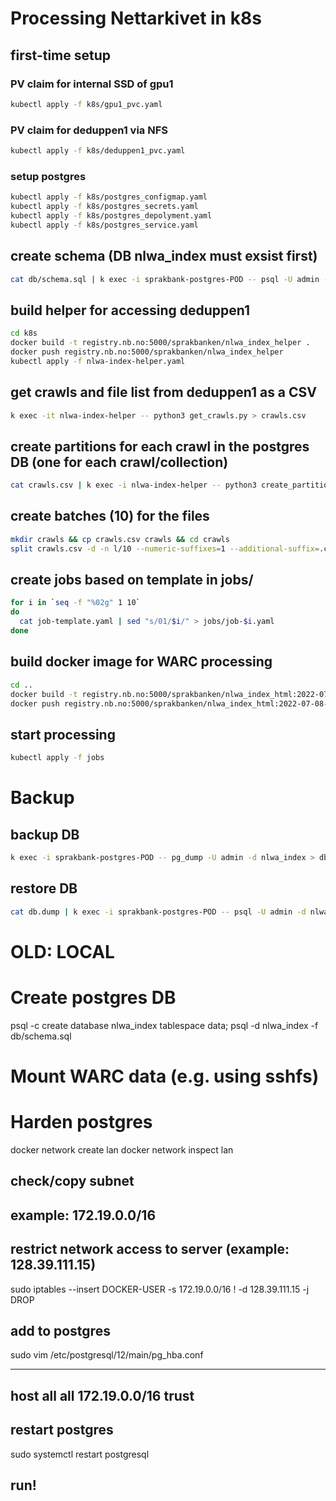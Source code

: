 # Processing Nettarkivet in k8s

## first-time setup

### PV claim for internal SSD of gpu1
```bash
kubectl apply -f k8s/gpu1_pvc.yaml
```

### PV claim for deduppen1 via NFS
```bash
kubectl apply -f k8s/deduppen1_pvc.yaml
```

### setup postgres
```bash
kubectl apply -f k8s/postgres_configmap.yaml
kubectl apply -f k8s/postgres_secrets.yaml
kubectl apply -f k8s/postgres_depolyment.yaml
kubectl apply -f k8s/postgres_service.yaml
```

## create schema (DB nlwa_index must exsist first)
```bash
cat db/schema.sql | k exec -i sprakbank-postgres-POD -- psql -U admin -d nlwa_index
```

## build helper for accessing deduppen1
```bash
cd k8s
docker build -t registry.nb.no:5000/sprakbanken/nlwa_index_helper .
docker push registry.nb.no:5000/sprakbanken/nlwa_index_helper
kubectl apply -f nlwa-index-helper.yaml
```

## get crawls and file list from deduppen1 as a CSV
```bash
k exec -it nlwa-index-helper -- python3 get_crawls.py > crawls.csv
```

## create partitions for each crawl in the postgres DB (one for each crawl/collection)
```bash
cat crawls.csv | k exec -i nlwa-index-helper -- python3 create_partitions.py
```

## create batches (10) for the files
```bash
mkdir crawls && cp crawls.csv crawls && cd crawls
split crawls.csv -d -n l/10 --numeric-suffixes=1 --additional-suffix=.csv
```

## create jobs based on template in jobs/
```bash
for i in `seq -f "%02g" 1 10`
do
  cat job-template.yaml | sed "s/01/$i/" > jobs/job-$i.yaml
done
```

## build docker image for WARC processing
```bash
cd ..
docker build -t registry.nb.no:5000/sprakbanken/nlwa_index_html:2022-07-08-1
docker push registry.nb.no:5000/sprakbanken/nlwa_index_html:2022-07-08-1
```

## start processing

```bash
kubectl apply -f jobs
```

# Backup

## backup DB
```bash
k exec -i sprakbank-postgres-POD -- pg_dump -U admin -d nlwa_index > db.dump
```

## restore DB
```bash
cat db.dump | k exec -i sprakbank-postgres-POD -- psql -U admin -d nlwa_index
```


# OLD: LOCAL

# Create postgres DB

psql -c create database nlwa_index tablespace data;
psql -d nlwa_index -f db/schema.sql

# Mount WARC data (e.g. using sshfs)

# Harden postgres
docker network create lan
docker network inspect lan

## check/copy subnet
## example: 172.19.0.0/16

## restrict network access to server (example: 128.39.111.15)
sudo iptables --insert DOCKER-USER -s 172.19.0.0/16 ! -d 128.39.111.15 -j DROP

## add to postgres
sudo vim /etc/postgresql/12/main/pg_hba.conf

---
host    all             all             172.19.0.0/16           trust
---

## restart postgres
sudo systemctl restart postgresql

## run!

